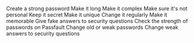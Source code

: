 Create a strong password Make it long Make it complex Make sure it's not
personal Keep it secret Make it unique Change it regularly Make it
memorable Give fake answers to security questions Check the strength of
passwords on Passfault Change old or weak passwords Change weak answers
to security questions
